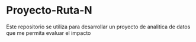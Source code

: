 # Proyecto-Ruta-N
Este repositorio se utiliza para desarrollar un proyecto de analitica de datos que me permita evaluar el impacto 
